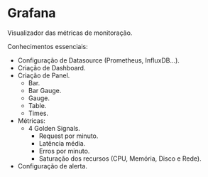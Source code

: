 # Grafana
Visualizador das métricas de monitoração.

Conhecimentos essenciais:
- Configuração de Datasource (Prometheus, InfluxDB...).
- Criação de Dashboard.
- Criação de Panel.
  - Bar.
  - Bar Gauge.
  - Gauge.
  - Table.
  - Times.
- Métricas:
  - 4 Golden Signals.
    - Request por minuto.
    - Latência média.
    - Erros por minuto.
    - Saturação dos recursos (CPU, Memória, Disco e Rede).
- Configuração de alerta.
